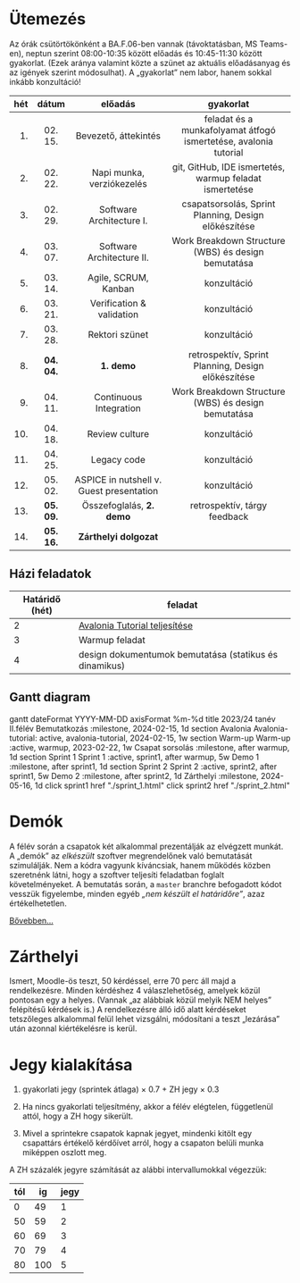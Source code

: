 # Ütemezés

Az órák csütörtökönként a BA.F.06-ben vannak (távoktatásban, MS Teams-en), neptun szerint 08:00-10:35 között előadás és 10:45-11:30 között gyakorlat. (Ezek aránya valamint közte a szünet az aktuális előadásanyag és az igények szerint módosulhat). A „gyakorlat” nem labor, hanem sokkal inkább konzultáció!

|hét |dátum      |előadás                    |gyakorlat                                                               |
|---:|:---------:|:-------------------------:|:----------------------------------------------------------------------:|
|  1.|  02. 15.  | Bevezető, áttekintés      | feladat és a munkafolyamat átfogó ismertetése, avalonia tutorial       |
|  2.|  02. 22.  | Napi munka, verziókezelés | git, GitHub, IDE ismertetés, warmup feladat ismertetése                |
|  3.|  02. 29.  | Software Architecture I.  | csapatsorsolás, Sprint Planning, Design előkészítése                   |
|  4.|  03. 07.  | Software Architecture II. | Work Breakdown Structure (WBS) és design bemutatása                    |
|  5.|  03. 14.  | Agile, SCRUM, Kanban      | konzultáció                                                            |
|  6.|  03. 21.  | Verification & validation | konzultáció                                                            |
|  7.|  03. 28.  | Rektori szünet            | konzultáció                                                            |
|  8.|**04. 04.**| **1. demo**               | retrospektív, Sprint Planning, Design előkészítése                     |
|  9.|  04. 11.  | Continuous Integration    | Work Breakdown Structure (WBS) és design bemutatása                    |
| 10.|  04. 18.  | Review culture            | konzultáció                                                            |
| 11.|  04. 25.  | Legacy code               | konzultáció                                                            |
| 12.|  05. 02.  | ASPICE in nutshell v. Guest presentation        | konzultáció                                                            |
| 13.|**05. 09.**| Összefoglalás, **2. demo**| retrospektív, tárgy feedback                                           |
| 14.|**05. 16.**| **Zárthelyi dolgozat**    |                                                                        |


## Házi feladatok

Határidő (hét)| feladat
---|--------
2  | [Avalonia Tutorial teljesítése](https://docs.avaloniaui.net/tutorials/todo-list-app)
3  | Warmup feladat
4  | design dokumentumok bemutatása (statikus és dinamikus)
 

## Gantt diagram

<div class="mermaid">
    gantt
    dateFormat  YYYY-MM-DD
    axisFormat  %m-%d
    title 2023/24 tanév II.félév
    Bemutatkozás :milestone, 2024-02-15, 1d
    section Avalonia
        Avalonia-tutorial: active, avalonia-tutorial, 2024-02-15, 1w
    section Warm-up
        Warm-up :active, warmup, 2023-02-22, 1w
    Csapat sorsolás :milestone, after warmup, 1d
    section Sprint 1
        Sprint 1 :active, sprint1, after warmup, 5w
    Demo 1 :milestone, after sprint1, 1d
    section Sprint 2
        Sprint 2 :active, sprint2, after sprint1, 5w
    Demo 2 :milestone, after sprint2, 1d
    Zárthelyi :milestone, 2024-05-16, 1d
    click sprint1 href "./sprint_1.html"
    click sprint2 href "./sprint_2.html"
</div>


<!--
# Házi feladat - 1. hét

1. GitHub fiók létrehozása
    * ha még nincs
2. 11 JDK telepítése, mivel a szoftvert Java nyelven kell elkészíteni
    * ha nincs fönt
3. Fejlesztőkörnyezet telepítése és beállítása
    * IntelliJ IDEA az ajánlott és támogatott eszköz
4. Git és GitHub oktatóanyagok elolvasása
    * ha vannak hiányosságok
    * az órán nincs idő szájbarágósan git használatot oktatni, erre vannak interaktív oktatófelületek
    * ez mindenkinek egyéni felelőssége, ám ha konkrét kérdések merülnek fel, akkor ezekre természetesen kitérünk
5. Git repó klónozása
6. Kód futtatása a futtató- és a fejlesztőkörnyezet beállításainak tesztelése céljából
7. A jegyzet és az abban taglalt segédanyagok megismerése
8. Az elkészítendő szoftver átgondolása (lásd readme), statikus és dinamikus modell elkészítése komponens szinten
    * Ennek terjedelme (az órái példa alapján): egy absztrakciós szint a négyfelé bontás (kb. user story szint), és egy az ez alatti egyel, minden komponens még egy kibontása, kb. egyenrangú komponensek létrehozására - osztály szintre nem mennék le, még ha a végén ezekből akár osztály is lesz. Szóval kettő struktúra, kettő dinamikus viselkedést leíró diagram, egy magasabb és egy alacsonyabb absztrakciós szinten. Hogy konkrétan hány building block, azt mindenkinek "érzésre" kell megállapítania, ezért szubjektív az architektúra.
    * Ez egy egyéni feladat, hiszen még nincsenek csapatok. Az elkészítéshez javasolt eszközök: MS Visio, https://www.draw.io/.
    * Az elkészült diagramoknak a következő órán bemutatható állapotban kell lenniük.
-->



# Demók

A félév során a csapatok két alkalommal prezentálják az elvégzett munkát. A „demók” az _elkészült_ szoftver megrendelőnek való bemutatását szimulálják. Nem a kódra vagyunk kíváncsiak, hanem működés közben szeretnénk látni, hogy a szoftver teljesíti feladatban foglalt követelményeket.
A bemutatás során, a `master` branchre befogadott kódot vesszük figyelembe, minden egyéb _„nem készült el határidőre”_, azaz értékelhetetlen.

[Bővebben...](demo.md)


# Zárthelyi

Ismert, Moodle-ös teszt, 50 kérdéssel, erre 70 perc áll majd a rendelkezésre. Minden kérdéshez 4 válaszlehetőség, amelyek közül pontosan egy a helyes. (Vannak „az alábbiak közül melyik NEM helyes” felépítésű kérdések is.) A rendelkezésre álló idő alatt kérdéseket tetszőleges alkalommal felül lehet vizsgálni, módosítani a teszt „lezárása” után azonnal kiértékelésre is kerül.


# Jegy kialakítása

1. gyakorlati jegy (sprintek átlaga) × 0.7 + ZH jegy × 0.3

2. Ha nincs gyakorlati teljesítmény, akkor a félév elégtelen, függetlenül attól, hogy a ZH hogy sikerült.
3. Mivel a sprintekre csapatok kapnak jegyet, mindenki kitölt egy csapattárs értékelő kérdőívet arról, hogy a csapaton belüli munka miképpen oszlott meg.

A ZH százalék jegyre számítását az alábbi intervallumokkal végezzük:

tól | ig | jegy
-- | --- | --
 0 |  49 | 1
50 |  59 | 2
60 |  69 | 3
70 |  79 | 4
80 | 100 | 5
